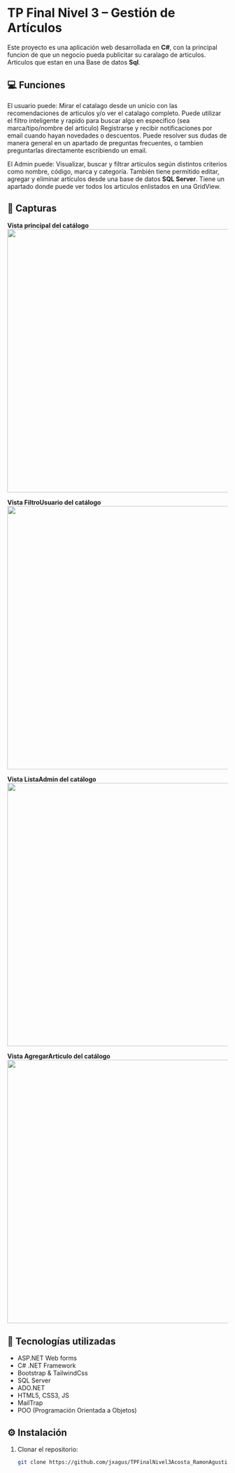 # TP Final Nivel 3 – Gestión de Artículos

Este proyecto es una aplicación web desarrollada en **C#**, con la principal funcion de que un negocio pueda publicitar su caralago de articulos. Articulos que estan en una Base de datos **Sql**.

## 💻 Funciones
El usuario puede: 
Mirar el catalago desde un unicio con las recomendaciones de articulos y/o ver el catalago completo. 
Puede utilizar el filtro inteligente y rapido para buscar algo en especifico (sea marca/tipo/nombre del articulo)
Registrarse y recibir notificaciones por email cuando hayan novedades o descuentos.
Puede resolver sus dudas de manera general en un apartado de preguntas frecuentes, o tambien preguntarlas directamente escribiendo un email.

El Admin puede:
Visualizar, buscar y filtrar artículos según distintos criterios como nombre, código, marca y categoría. 
También tiene permitido editar, agregar y eliminar artículos desde una base de datos **SQL Server**.
Tiene un apartado donde puede ver todos los articulos enlistados en una GridView.


## 📸 Capturas

**Vista principal del catálogo**  
<img src="https://github.com/jxagus/TPFinalNivel3Acosta_RamonAgustin/blob/main/ArticulosWeb/Img/Capturas/ScreamInicio.png?raw=true" width="600"/>

**Vista FiltroUsuario del catálogo**  
<img src="https://github.com/jxagus/TPFinalNivel3Acosta_RamonAgustin/blob/main/ArticulosWeb/Img/Capturas/ScreamFiltro.png?raw=true" width="600"/>

**Vista ListaAdmin del catálogo**  
<img src="https://github.com/jxagus/TPFinalNivel3Acosta_RamonAgustin/blob/main/ArticulosWeb/Img/Capturas/ScreamLista.png?raw=true" width="600"/>

**Vista AgregarArticulo del catálogo**  
<img src="https://github.com/jxagus/TPFinalNivel3Acosta_RamonAgustin/blob/main/ArticulosWeb/Img/Capturas/ScreamAgregar.png?raw=true" width="600"/>


## 🧰 Tecnologías utilizadas

- ASP.NET Web forms
- C# .NET Framework
- Bootstrap & TailwindCss
- SQL Server
- ADO.NET
- HTML5, CSS3, JS
- MailTrap
- POO (Programación Orientada a Objetos)

## ⚙️ Instalación

1. Clonar el repositorio:
   ```bash
   git clone https://github.com/jxagus/TPFinalNivel3Acosta_RamonAgustin.git
